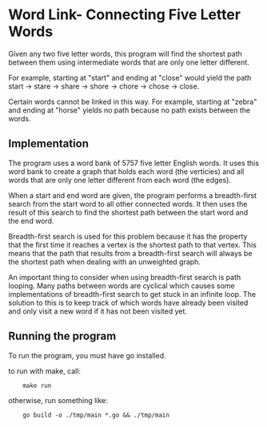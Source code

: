 # Word Link- Connecting Five Letter Words

Given any two five letter words, this program will find the shortest path between them using intermediate words that are only one letter different.

For example, starting at "start" and ending at "close" would yield the path start -> stare -> share -> shore -> chore -> chose -> close.

Certain words cannot be linked in this way. For example, starting at "zebra" and ending at "horse" yields no path because no path exists between the words.

## Implementation

The program uses a word bank of 5757 five letter English words. It uses this word bank to create a graph that holds each word (the verticies) and all words that are only one letter different from each word (the edges).

When a start and end word are given, the program performs a breadth-first search from the start word to all other connected words. It then uses the result of this search to find the shortest path between the start word and the end word.

Breadth-first search is used for this problem because it has the property that the first time it reaches a vertex is the shortest path to that vertex. This means that the path that results from a breadth-first search will always be the shortest path when dealing with an unweighted graph.

An important thing to consider when using breadth-first search is path looping. Many paths between words are cyclical which causes some implementations of breadth-first search to get stuck in an infinite loop. The solution to this is to keep track of which words have already been visited and only visit a new word if it has not been visited yet.

## Running the program

To run the program, you must have go installed.

to run with make, call:

```
    make run
```

otherwise, run something like:

```
    go build -o ./tmp/main *.go && ./tmp/main
```
